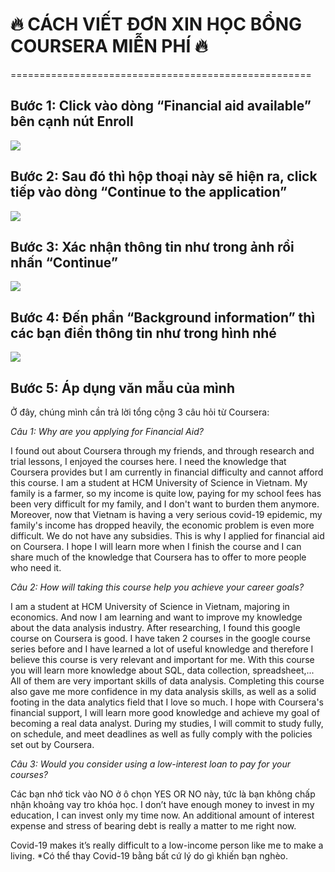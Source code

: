 # 🔥 CÁCH VIẾT ĐƠN XIN HỌC BỔNG COURSERA MIỄN PHÍ 🔥
====================================================
## Bước 1: Click vào dòng “Financial aid available” bên cạnh nút Enroll 
<img src = "https://i.imgur.com/DgZb82j.png">

## Bước 2: Sau đó thì hộp thoại này sẽ hiện ra, click tiếp vào dòng “Continue to the application” 
<img src = "https://cdn.ivolunteervietnam.com/wp-content/uploads/2021/07/26094024/223125794_324179769129857_3267521119492771409_n.jpg">

## Bước 3: Xác nhận thông tin như trong ảnh rồi nhấn “Continue”
<img src = "https://cdn.ivolunteervietnam.com/wp-content/uploads/2021/07/26094023/216426533_324179775796523_4030244886338074403_n.jpg">

## Bước 4: Đến phần “Background information” thì các bạn điền thông tin như trong hình nhé
<img src = "https://cdn.ivolunteervietnam.com/wp-content/uploads/2021/07/26094251/217578875_324179865796514_7723955443087358651_n-1-768x406.jpg">

## Bước 5: Áp dụng văn mẫu của mình
Ở đây, chúng mình cần trả lời tổng cộng 3 câu hỏi từ Coursera:

*Câu 1: Why are you applying for Financial Aid?*

I found out about Coursera through my friends, and through research and trial lessons, I enjoyed the courses here. I need the knowledge that Coursera provides but I am currently in financial difficulty and cannot afford this course. I am a student at HCM University of Science in Vietnam. My family is a farmer, so my income is quite low, paying for my school fees has been very difficult for my family, and I don't want to burden them anymore. Moreover, now that Vietnam is having a very serious covid-19 epidemic, my family's income has dropped heavily, the economic problem is even more difficult. We do not have any subsidies. This is why I applied for financial aid on Coursera. I hope I will learn more when I finish the course and I can share much of the knowledge that Coursera has to offer to more people who need it.

*Câu 2: How will taking this course help you achieve your career goals?*

I am a student at HCM University of Science in Vietnam, majoring in economics. And now I am learning and want to improve my knowledge about the data analysis industry. After researching, I found this google course on Coursera is good. I have taken 2 courses in the google course series before and I have learned a lot of useful knowledge and therefore I believe this course is very relevant and important for me. With this course you will learn more knowledge about SQL, data collection, spreadsheet,... All of them are very important skills of data analysis. Completing this course also gave me more confidence in my data analysis skills, as well as a solid footing in the data analytics field that I love so much.
I hope with Coursera's financial support, I will learn more good knowledge and achieve my goal of becoming a real data analyst.
During my studies, I will commit to study fully, on schedule, and meet deadlines as well as fully comply with the policies set out by Coursera.

*Câu 3: Would you consider using a low-interest loan to pay for your courses?*

Các bạn nhớ tick vào NO ở ô chọn YES OR NO này, tức là bạn không chấp nhận khoảng vay tro khóa học.
I don’t have enough money to invest in my education, I can invest only my time now. An additional amount of interest expense and stress of bearing debt is really a matter to me right now.

Covid-19 makes it’s really difficult to a low-income person like me to make a living.
*Có thể thay Covid-19 bằng bất cứ lý do gì khiến bạn nghèo.

